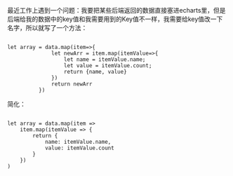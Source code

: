 最近工作上遇到一个问题：我要把某些后端返回的数据直接塞进echarts里，但是后端给我的数据中的key值和我需要用到的Key值不一样，我需要给key值改一下名字，所以就写了一个方法：



```

let array = data.map(item=>{
              let newArr = item.map(itemValue=>{
                  let name = itemValue.name;
                  let value = itemValue.count;
                  return {name, value}
              })
              return newArr
          })

```

简化：

```

let array = data.map(item =>
    item.map(itemValue => {
        return {
            name: itemValue.name,
            value: itemValue.count
        }
    })
)

```